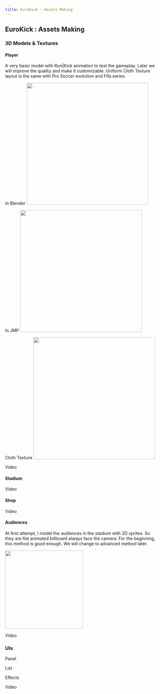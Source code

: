 ```yaml
---
title: EuroKick : Assets Making
---
```

<h2 class="sectionedit1" id="eurokickassets_making">EuroKick : Assets Making</h2>
<div class="level2">

</div>
<!-- EDIT1 SECTION "EuroKick : Assets Making" [1-37] -->
<h3 class="sectionedit2" id="d_models_textures">3D Models &amp; Textures</h3>
<div class="level3">

</div>

<h4 id="player">Player</h4>
<div class="level4">

<p>
A very basic model with Run|Kick animation to test the gameplay.
Later we will improve the quality and make it customizable.
Uniform Cloth Texture layout is the same with Pro Soccer evolution and Fifa series.
</p>

<p>
In Blender
<a href="/resources/fetch.php" class="media" title="https://drive.google.com/uc?export=view&amp;id=0B1ZtpcLL_67KMGxFSHo4WEdIMG8&amp;.png"><img src="/resources/fetch.php" class="mediacenter" alt="" width="400" /></a>
</p>

<p>
In JMP
<a href="/resources/fetch.php" class="media" title="https://drive.google.com/uc?export=view&amp;id=0B1ZtpcLL_67KQzBlRlRaSDJTa2s&amp;.png"><img src="/resources/fetch.php" class="mediacenter" alt="" width="400" /></a>
</p>

<p>
Cloth Texture
<a href="/resources/fetch.php" class="media" title="https://drive.google.com/uc?export=view&amp;id=0B1ZtpcLL_67KQnVId29DUjduMkk&amp;.png"><img src="/resources/fetch.php" class="mediacenter" alt="" width="400" /></a>
</p>

<p>
Video
</p>

</div>

<h4 id="stadium">Stadium</h4>
<div class="level4">

<p>
Video
</p>

</div>

<h4 id="shop">Shop</h4>
<div class="level4">

<p>
Video
</p>

</div>

<h4 id="audiences">Audiences</h4>
<div class="level4">

<p>
At first attempt, I model the audiences in the stadium with 2D sprites. So they are flat animated billboard always face the camera. For the beginning, this method is good enough. We will change to advanced method later.
</p>

<p>
<a href="/resources/fetch.php" class="media" title="https://drive.google.com/uc?export=view&amp;id=0B1ZtpcLL_67KTkx4djR2Qk80OHM&amp;.png"><img src="/resources/fetch.php" class="media" alt="" width="256" /></a>
</p>

<p>
Video
</p>

</div>
<!-- EDIT2 SECTION "3D Models & Textures" [38-967] -->
<h3 class="sectionedit3" id="uis">UIs</h3>
<div class="level3">

<p>
Panel
</p>

<p>
List
</p>

<p>
Effects
</p>

<p>
Video
</p>

</div>
<!-- EDIT3 SECTION "UIs" [968-] -->
